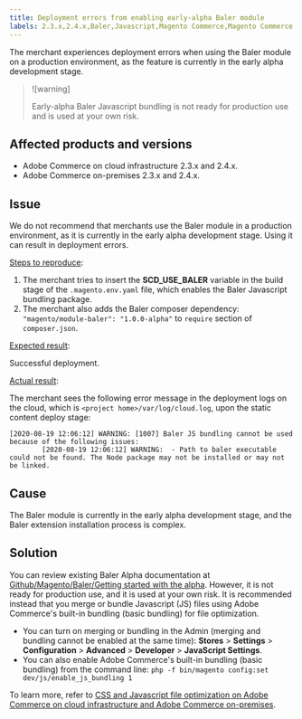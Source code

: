 ```yaml
---
title: Deployment errors from enabling early-alpha Baler module
labels: 2.3.x,2.4.x,Baler,Javascript,Magento Commerce,Magento Commerce Cloud,deploy,deployment,deployment error,deployment fails,github,troubleshooting,Adobe Commerce,cloud infrastructure,on-premises
---
```


The merchant experiences deployment errors when using the Baler module on a production environment, as the feature is currently in the early alpha development stage.

>![warning]
>
>Early-alpha Baler Javascript bundling is not ready for production use and is used at your own risk.

## Affected products and versions

* Adobe Commerce on cloud infrastructure 2.3.x and 2.4.x.
* Adobe Commerce on-premises 2.3.x and 2.4.x.

## Issue

We do not recommend that merchants use the Baler module in a production environment, as it is currently in the early alpha development stage. Using it can result in deployment errors.

<ins>Steps to reproduce</ins>:

1. The merchant tries to insert the **SCD\_USE\_BALER** variable in the build stage of the `.magento.env.yaml` file, which enables the Baler Javascript bundling package.
1. The merchant also adds the Baler composer dependency: `"magento/module-baler": "1.0.0-alpha"` to `require` section of `composer.json`.

<ins>Expected result</ins>:

Successful deployment.

<ins>Actual result</ins>:

The merchant sees the following error message in the deployment logs on the cloud, which is `<project home>/var/log/cloud.log`, upon the static content deploy stage:

```clike
[2020-08-19 12:06:12] WARNING: [1007] Baler JS bundling cannot be used because of the following issues:
        [2020-08-19 12:06:12] WARNING:  - Path to baler executable could not be found. The Node package may not be installed or may not be linked.
```

## Cause

The Baler module is currently in the early alpha development stage, and the Baler extension installation process is complex.

## Solution

You can review existing Baler Alpha documentation at [Github/Magento/Baler/Getting started with the alpha](https://github.com/magento/baler/blob/master/docs/ALPHA.md). However, it is not ready for production use, and it is used at your own risk. It is recommended instead that you merge or bundle Javascript (JS) files using Adobe Commerce's built-in bundling (basic bundling) for file optimization.

* You can turn on merging or bundling in the Admin (merging and bundling cannot be enabled at the same time): **Stores** > **Settings** > **Configuration** > **Advanced** > **Developer** > **JavaScript Settings**.
* You can also enable Adobe Commerce's built-in bundling (basic bundling) from the command line: `php -f bin/magento config:set dev/js/enable_js_bundling 1`

To learn more, refer to [CSS and Javascript file optimization on Adobe Commerce on cloud infrastructure and Adobe Commerce on-premises](https://support.magento.com/hc/en-us/articles/360044482152).
